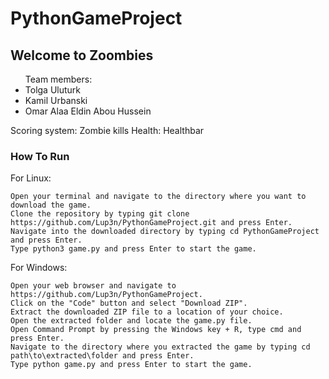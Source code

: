 # PythonGameProject

## Welcome to Zoombies

<ul>Team members:
    <li>Tolga Uluturk</li/>
    <li>Kamil Urbanski</li>
    <li>Omar Alaa Eldin Abou Hussein</li/>
</ul>


Scoring system: Zombie kills
Health: Healthbar


### How To Run

For Linux:

    Open your terminal and navigate to the directory where you want to download the game.
    Clone the repository by typing git clone https://github.com/Lup3n/PythonGameProject.git and press Enter.
    Navigate into the downloaded directory by typing cd PythonGameProject and press Enter.
    Type python3 game.py and press Enter to start the game.

For Windows:

    Open your web browser and navigate to https://github.com/Lup3n/PythonGameProject.
    Click on the "Code" button and select "Download ZIP".
    Extract the downloaded ZIP file to a location of your choice.
    Open the extracted folder and locate the game.py file.
    Open Command Prompt by pressing the Windows key + R, type cmd and press Enter.
    Navigate to the directory where you extracted the game by typing cd path\to\extracted\folder and press Enter.
    Type python game.py and press Enter to start the game.
